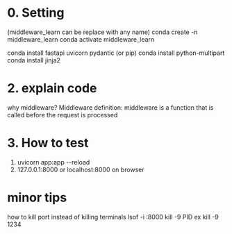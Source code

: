 # 0. Setting

(middleware_learn can be replace with any name)
conda create -n middleware_learn
conda activate middleware_learn

conda install fastapi uvicorn pydantic (or pip)
conda install python-multipart
conda install jinja2

# 2. explain code

why middleware?
Middleware definition:
middleware is a function that is called before the request is processed

# 3. How to test

1. uvicorn app:app --reload
2. 127.0.0.1:8000 or localhost:8000 on browser

# minor tips

how to kill port instead of killing terminals
lsof -i :8000
kill -9 PID ex kill -9 1234
